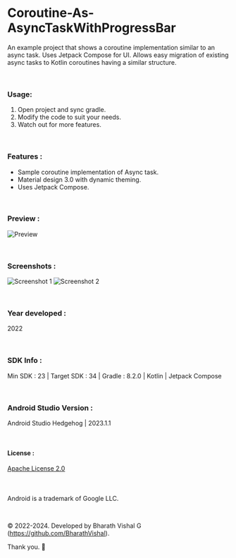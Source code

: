 # Coroutine-As-AsyncTaskWithProgressBar
An example project that shows a coroutine implementation similar to an async task. Uses Jetpack Compose for UI. Allows easy migration of existing async tasks to Kotlin coroutines having a similar structure.


&nbsp;
### Usage:
1. Open project and sync gradle.
2. Modify the code to suit your needs.
3. Watch out for more features.

&nbsp;
### Features :
- Sample coroutine implementation of Async task.
- Material design 3.0 with dynamic theming.
- Uses Jetpack Compose.


&nbsp;
### Preview : 
![Preview](https://github.com/BharathVishal/Coroutine-As-AsyncTask/blob/main/Preview/PreviewGif.gif)


&nbsp;
### Screenshots : 
![Screenshot 1](https://github.com/BharathVishal/Coroutine-As-AsyncTask/blob/main/Screenshots/1.png?s=15)
![Screenshot 2](https://github.com/BharathVishal/Coroutine-As-AsyncTask/blob/main/Screenshots/2.png?s=15)



&nbsp;
### Year developed : 
2022


&nbsp;

### SDK Info : 
Min SDK : 23  | Target SDK : 34 | Gradle : 8.2.0  | Kotlin | Jetpack Compose

&nbsp;


### Android Studio Version : 
Android Studio Hedgehog | 2023.1.1


&nbsp;

#### License : 
[Apache License 2.0](https://github.com/BharathVishal/Coroutine-As-AsyncTask/blob/main/LICENSE)
&nbsp;

&nbsp;
####
Android is a trademark of Google LLC. 

&nbsp;
&nbsp;


© 2022-2024. Developed by Bharath Vishal G (https://github.com/BharathVishal).

Thank you. :slightly_smiling_face:

